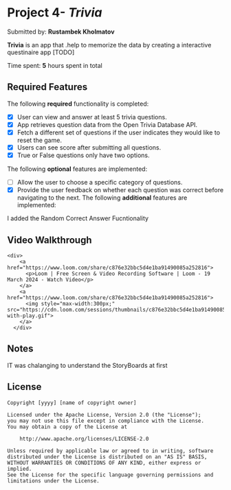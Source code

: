 
# Project 4- *Trivia*

Submitted by: **Rustambek Kholmatov**

**Trivia** is an app that .help to memorize the data by creating a interactive questinaire app  [TODO] 

Time spent: **5** hours spent in total

## Required Features

The following **required** functionality is completed:

- [x] User can view and answer at least 5 trivia questions.
- [x] App retrieves question data from the Open Trivia Database API.
- [x] Fetch a different set of questions if the user indicates they would like to reset the game.
- [x] Users can see score after submitting all questions.
- [x] True or False questions only have two options.

The following **optional** features are implemented:
 
- [ ] Allow the user to choose a specific category of questions.
- [x] Provide the user feedback on whether each question was correct before navigating to the next.
The following **additional** features are implemented:

I added the  Random Correct Answer Fucntionality

## Video Walkthrough

    <div>
        <a href="https://www.loom.com/share/c876e32bbc5d4e1ba91490085a252816">
          <p>Loom | Free Screen & Video Recording Software | Loom - 19 March 2024 - Watch Video</p>
        </a>
        <a href="https://www.loom.com/share/c876e32bbc5d4e1ba91490085a252816">
          <img style="max-width:300px;" src="https://cdn.loom.com/sessions/thumbnails/c876e32bbc5d4e1ba91490085a252816-with-play.gif">
        </a>
      </div>


## Notes

IT was chalanging to understand the StoryBoards at first 

## License

    Copyright [yyyy] [name of copyright owner]

    Licensed under the Apache License, Version 2.0 (the "License");
    you may not use this file except in compliance with the License.
    You may obtain a copy of the License at

        http://www.apache.org/licenses/LICENSE-2.0

    Unless required by applicable law or agreed to in writing, software
    distributed under the License is distributed on an "AS IS" BASIS,
    WITHOUT WARRANTIES OR CONDITIONS OF ANY KIND, either express or implied.
    See the License for the specific language governing permissions and
    limitations under the License.
